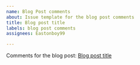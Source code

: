 ```yaml
---
name: Blog Post comments
about: Issue template for the blog post comments
title: Blog post title
labels: blog post comments
assignees: Eastonboy99

---
```


Comments for the blog post: [Blog post title](https://tylergwin.com)
